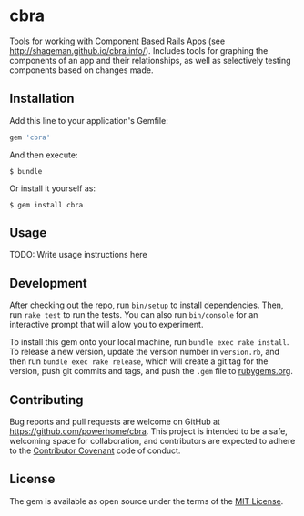 # cbra

Tools for working with Component Based Rails Apps (see http://shageman.github.io/cbra.info/). Includes tools for graphing the components of an app and their relationships, as well as selectively testing components based on changes made.

## Installation

Add this line to your application's Gemfile:

```ruby
gem 'cbra'
```

And then execute:

    $ bundle

Or install it yourself as:

    $ gem install cbra

## Usage

TODO: Write usage instructions here

## Development

After checking out the repo, run `bin/setup` to install dependencies. Then, run `rake test` to run the tests. You can also run `bin/console` for an interactive prompt that will allow you to experiment.

To install this gem onto your local machine, run `bundle exec rake install`. To release a new version, update the version number in `version.rb`, and then run `bundle exec rake release`, which will create a git tag for the version, push git commits and tags, and push the `.gem` file to [rubygems.org](https://rubygems.org).

## Contributing

Bug reports and pull requests are welcome on GitHub at https://github.com/powerhome/cbra. This project is intended to be a safe, welcoming space for collaboration, and contributors are expected to adhere to the [Contributor Covenant](http://contributor-covenant.org) code of conduct.

## License

The gem is available as open source under the terms of the [MIT License](http://opensource.org/licenses/MIT).
